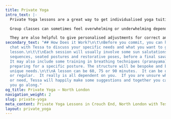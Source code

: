```yaml
---
title: Private Yoga
intro_text: |-
  Private Yoga lessons are a great way to get individualised yoga tuition to meet your unique needs as different cues, modifications and movements are often required for different body types and conditions.

  Group classes can sometimes feel overwhelming or underwhelming depending on where you’re at. One to one yoga sessions can help you overcome barriers to either enter the world of yoga or deepen your current practice.

  They are also helpful to give personalised adjustments for correct and safe alignment that often aren’t possible in a busy class, particularly if you are dealing with an injury. For those who have hectic or irregular schedules it can be hard to find a timetabled class that suits, in which case private lessons can be the perfect solution.
secondary_text: "## How Does it Work?\n\t\nBefore you commit, you can have an initial
  chat with Tessa to discuss your specific needs and what you want to get out of the
  lesson.\n\t\t\nEach session will usually involve some sun salutations, standing
  sequences, seated postures and restorative poses, before a final savasana (rest).
  It may also include some training in breathing techniques (pranayama) or work around
  preparing for a specific posture. The structure will be bespoke and based on your
  unique needs.\n\t\nA lesson can be 60, 75 or 90 minutes.  It can be one-off, ad-hoc,
  or regular.  It really is all dependent on you.  If you are unsure what you want
  or need, Tessa will happily make some suggestions and together you can tweak as
  you go along."
og_title: Private Yoga — North London
navigation_weight: 2
slug: private-yoga
meta_content: Private Yoga Lessons in Crouch End, North London with Tessa Ettinger
layout: private_yoga
---
```


<!-- do not add any text to this box directly, use the fields below instead -->